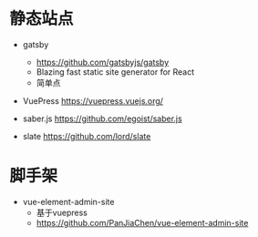 # 静态站点

- gatsby
  - <https://github.com/gatsbyjs/gatsby>
  - Blazing fast static site generator for React
  - 简单点

- VuePress https://vuepress.vuejs.org/

- saber.js https://github.com/egoist/saber.js

- slate https://github.com/lord/slate

# 脚手架

- vue-element-admin-site 
  - 基于vuepress
  - https://github.com/PanJiaChen/vue-element-admin-site